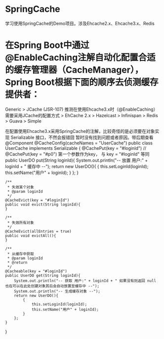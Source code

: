 # SpringCache
学习使用SpringCache的Demo项目。涉及Ehcache2.x、Ehcache3.x、Redis 

# 在Spring Boot中通过@EnableCaching注解自动化配置合适的缓存管理器（CacheManager），Spring Boot根据下面的顺序去侦测缓存提供者：
Generic > JCache (JSR-107) 推测在使用Ehcache3.x时（@EnableCaching）需要采用JCache的配置方式 > EhCache 2.x > Hazelcast > Infinispan > Redis > Guava > Simple

在配置使用Ehcache3.x采用SpringCache的注解，比较奇怪的是必须要在对象实现 Serializable 接口，不然会报错囧 暂时没有找到问题或者原因。带后期查看
@Component
@CacheConfig(cacheNames = "UserCache")
public class UserCache implements Serializable {
    @CachePut(key = "#loginId")
//    @CachePut(key = "#p0") 第一个参数作为key， 与 key = "#loginId" 等同
    public UserDO put(String loginId){
        System.out.println("-- 放置 用户:" + loginId + " 缓存中 --");
        return new UserDO(){
            {
                this.setLoginId(loginId);
                this.setName("用户" + loginId);
            }
        };
    }

    /**
     * 失效某个对象
     * @param loginId
     */
    @CacheEvict(key = "#loginId")
    public void evict(String loginId){
    }

    /**
     * 失效所有对象
     */
    @CacheEvict(allEntries = true)
    public void evictAll(){
    }

    /**
     * 从缓存中获取
     * @param loginId
     * @return
     */
    @Cacheable(key = "#loginId")
    public UserDO get(String loginId){
        System.out.println("-- 获取 用户:" + loginId + " 如果没有则返回 null 也在可以在此处创建对象其后会自动放置至缓存中 --");
        System.out.println("-- 生成缓存对象 --");
        return new UserDO(){
            {
                this.setLoginId(loginId);
                this.setName("用户" + loginId);
            }
        };
    }
}
